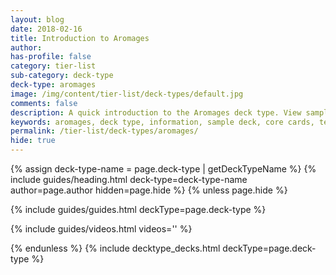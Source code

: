 ```yaml
---
layout: blog
date: 2018-02-16
title: Introduction to Aromages
author: 
has-profile: false
category: tier-list
sub-category: deck-type
deck-type: aromages
image: /img/content/tier-list/deck-types/default.jpg
comments: false
description: A quick introduction to the Aromages deck type. View sample deck, core cards, tech cards, quick tips, guides, videos and other information.
keywords: aromages, deck type, information, sample deck, core cards, tech cards, quick tips, guides, videos
permalink: /tier-list/deck-types/aromages/
hide: true
---
```


{% assign deck-type-name = page.deck-type | getDeckTypeName %}
{% include guides/heading.html deck-type=deck-type-name author=page.author hidden=page.hide %}
{% unless page.hide %}

<!-- CONTENT GOES HERE -->

{% include guides/guides.html deckType=page.deck-type %}

{% include guides/videos.html videos='' %}

{% endunless %}
{% include decktype_decks.html deckType=page.deck-type %}
